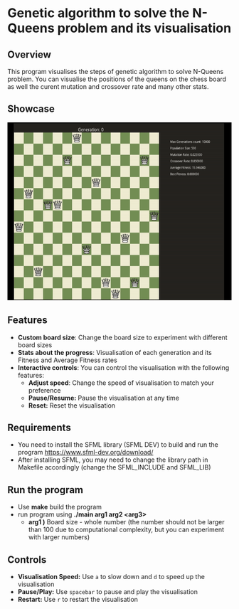 # Genetic algorithm to solve the N-Queens problem and its visualisation

## Overview
This program visualises the steps of genetic algorithm to solve N-Queens problem. You can visualise the positions of the queens on the chess board as well the curent mutation and crossover rate and many other stats.

## Showcase
<img src="assets/example.gif" alt="Program Showcase 1" height="400"/>

## Features
- **Custom board size**: Change the board size to experiment with different board sizes
- **Stats about the progress**: Visualisation of each generation and its Fitness and Average Fitness rates
- **Interactive controls**:  You can control the visualisation with the following features:
  - **Adjust speed**: Change the speed of visualisation to match your preference
  - **Pause/Resume:** Pause the visualisation at any time
  - **Reset:** Reset the visualisation 

## Requirements
- You need to install the SFML library (SFML DEV) to build and run the program
  https://www.sfml-dev.org/download/ 
- After installing SFML, you may need to change the library path in Makefile accordingly (change the SFML_INCLUDE and SFML_LIB)

## Run the program
- Use **make** build the program
- run program using **./main arg1 arg2 \<arg3\>**
    - **arg1 )** Board size - whole number (the number should not be larger than 100 due to computational complexity, but you can experiment with larger numbers)
 
## Controls
- **Visualisation Speed:** Use `a` to slow down and `d` to speed up the visualisation
- **Pause/Play:** Use `spacebar` to pause and play the visualisation
- **Restart:** Use `r` to restart the visualisation




